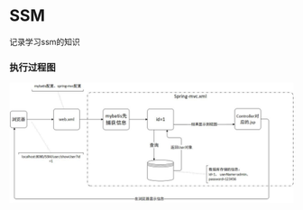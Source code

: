 # SSM
记录学习ssm的知识

### 执行过程图

![过程](https://github.com/Zhangchao999/SSM/raw/master/pictures/SSM01.jpg)